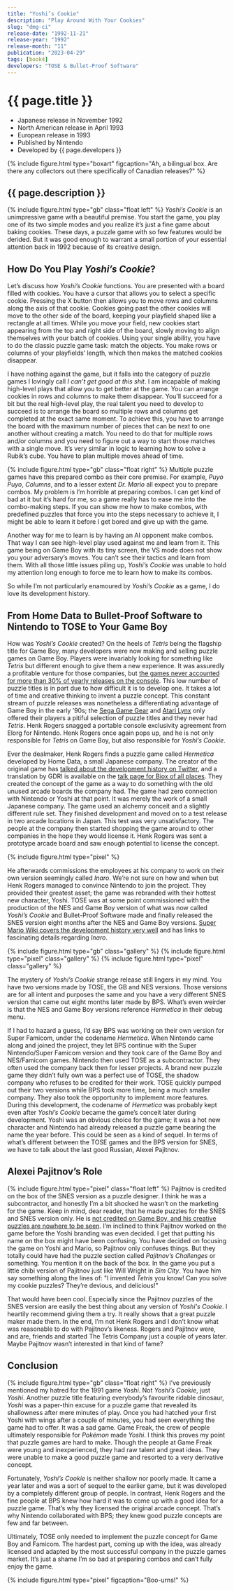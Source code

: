 ```yaml
---
title: "Yoshi’s Cookie"
description: "Play Around With Your Cookies"
slug: "dmg-ci"
release-date: "1992-11-21"
release-year: "1992"
release-month: "11"
publication: "2023-04-29"
tags: [book4]
developers: "TOSE & Bullet-Proof Software"
---
```

# {{ page.title }}

- Japanese release in November 1992
- North American release in April 1993
- European release in 1993
- Published by Nintendo
- Developed by {{ page.developers }}

{% include figure.html type="boxart" figcaption="Ah, a bilingual box. Are there any collectors out there specifically of Canadian releases?" %}

## {{ page.description }}

{% include figure.html type="gb" class="float left" %}
*Yoshi’s Cookie* is an unimpressive game with a beautiful premise. You start the game, you play one of its two simple modes and you realize it’s just a fine game about baking cookies. These days, a puzzle game with so few features would be derided. But it was good enough to warrant a small portion of your essential attention back in 1992 because of its creative design.

## How Do You Play *Yoshi’s Cookie*?

Let’s discuss how *Yoshi’s Cookie* functions. You are presented with a board filled with cookies. You have a cursor that allows you to select a specific cookie. Pressing the X button then allows you to move rows and columns along the axis of that cookie. Cookies going past the other cookies will move to the other side of the board, keeping your playfield shaped like a rectangle at all times. While you move your field, new cookies start appearing from the top and right side of the board, slowly moving to align themselves with your batch of cookies. Using your single ability, you have to do the classic puzzle game task: match the objects. You make rows or columns of your playfields’ length, which then makes the matched cookies disappear.

I have nothing against the game, but it falls into the category of puzzle games I lovingly call *I can’t get good at this shit*. I am incapable of making high-level plays that allow you to get better at the game. You can arrange cookies in rows and columns to make them disappear. You’ll succeed for a bit but the real high-level play, the real talent you need to develop to succeed is to arrange the board so multiple rows and columns get completed at the exact same moment. To achieve this, you have to arrange the board with the maximum number of pieces that can be next to one another without creating a match. You need to do that for multiple rows and/or columns and you need to figure out a way to start those matches with a single move. It’s very similar in logic to learning how to solve a Rubik’s cube. You have to plan multiple moves ahead of time.

{% include figure.html type="gb" class="float right" %}
Multiple puzzle games have this prepared combo as their core premise. For example, *Puyo Puyo*, *Columns*, and to a lesser extent *Dr. Mario* all expect you to prepare combos. My problem is I’m horrible at preparing combos. I can get kind of bad at it but it’s hard for me, so a game really has to ease me into the combo-making steps. If you can show me how to make combos, with predefined puzzles that force you into the steps necessary to achieve it, I might be able to learn it before I get bored and give up with the game.

Another way for me to learn is by having an AI opponent make combos. That way I can see high-level play used against me and learn from it. This game being on Game Boy with its tiny screen, the VS mode does not show you your adversary’s moves. You can’t see their tactics and learn from them. With all those little issues piling up, *Yoshi’s Cookie* was unable to hold my attention long enough to force me to learn how to make its combos.

So while I’m not particularly enamoured by *Yoshi’s Cookie* as a game, I do love its development history.

## From Home Data to Bullet-Proof Software to Nintendo to TOSE to Your Game Boy

How was *Yoshi’s Cookie* created? On the heels of *Tetris* being the flagship title for Game Boy, many developers were now making and selling puzzle games on Game Boy. Players were invariably looking for something like *Tetris* but different enough to give them a new experience. It was assuredly a profitable venture for those companies, but [the games never accounted for more than 30% of yearly releases on the console](https://www.chrismcovell.com/GameBoyDecline.html). This low number of puzzle titles is in part due to how difficult it is to develop one. It takes a lot of time and creative thinking to invent a puzzle concept. This constant stream of puzzle releases was nonetheless a differentiating advantage of Game Boy in the early ’90s; the [Sega Game Gear](https://www.mobygames.com/game/genre:puzzle/platform:game-gear/sort:date/page:1/) and [Atari Lynx](https://www.mobygames.com/game/genre:puzzle/platform:lynx/sort:date/page:1/) only offered their players a pitiful selection of puzzle titles and they never had *Tetris*. Henk Rogers snagged a portable console exclusivity agreement from Elorg for Nintendo. Henk Rogers once again pops up, and he is not only responsible for *Tetris* on Game Boy, but also responsible for *Yoshi’s Cookie*.

Ever the dealmaker, Henk Rogers finds a puzzle game called *Hermetica* developed by Home Data, a small Japanese company. The creator of the original game has [talked about the development history on Twitter](https://twitter.com/gdri/timelines/609352873663705089), and a translation by GDRI is available on the [talk page for Biox of all places](https://gdri.smspower.org/wiki/index.php/Talk:Biox). They created the concept of the game as a way to do something with the old unused arcade boards the company had. The game had zero connection with Nintendo or Yoshi at that point. It was merely the work of a small Japanese company. The game used an alchemy conceit and a slightly different rule set. They finished development and moved on to a test release in two arcade locations in Japan. This test was very unsatisfactory. The people at the company then started shopping the game around to other companies in the hope they would license it. Henk Rogers was sent a prototype arcade board and saw enough potential to license the concept.

{% include figure.html type="pixel" %}

He afterwards commissions the employees at his company to work on their own version seemingly called *Inaro*. We’re not sure on how and when but Henk Rogers managed to convince Nintendo to join the project. They provided their greatest asset; the game was rebranded with their hottest new character, Yoshi. TOSE was at some point commissioned with the production of the NES and Game Boy version of what was now called *Yoshi’s Cookie* and Bullet-Proof Software made and finally released the SNES version eight months after the NES and Game Boy versions. [Super Mario Wiki covers the development history very well](https://www.mariowiki.com/Yoshi’s_Cookie#Development) and has links to fascinating details regarding *Inaro*.

<div class="gallery">
{% include figure.html type="gb" class="gallery" %}
{% include figure.html type="pixel" class="gallery" %}
{% include figure.html type="pixel" class="gallery" %}
</div>

The mystery of *Yoshi’s Cookie* strange release still lingers in my mind. You have two versions made by TOSE, the GB and NES versions. Those versions are for all intent and purposes the same and you have a very different SNES version that came out eight months later made by BPS. What’s even weirder is that the NES and Game Boy versions reference *Hermetica* in their debug menu.

If I had to hazard a guess, I’d say BPS was working on their own version for Super Famicom, under the codename *Hermetica*. When Nintendo came along and joined the project, they let BPS continue with the Super Nintendo/Super Famicom version and they took care of the Game Boy and NES/Famicom games. Nintendo then used TOSE as a subcontractor. They often used the company back then for lesser projects. A brand new puzzle game they didn’t fully own was a perfect use of TOSE, the shadow company who refuses to be credited for their work. TOSE quickly pumped out their two versions while BPS took more time, being a much smaller company. They also took the opportunity to implement more features. During this development, the codename of *Hermetica* was probably kept even after *Yoshi’s Cookie* became the game’s conceit later during development. Yoshi was an obvious choice for the game; it was a hot new character and Nintendo had already released a puzzle game bearing the name the year before. This could be seen as a kind of sequel. In terms of what’s different between the TOSE games and the BPS version for SNES, we have to talk about the last good Russian, Alexei Pajitnov.

## Alexei Pajitnov’s Role

{% include figure.html type="pixel" class="float left" %}
Pajitnov is credited on the box of the SNES version as a puzzle designer. I think he was a subcontractor, and honestly I’m a bit shocked he wasn’t on the marketing for the game. Keep in mind, dear reader, that he made puzzles for the SNES and SNES version only. He is [not credited on Game Boy, and his creative puzzles are nowhere to be seen](https://www.mobygames.com/game/snes/yoshis-cookie/credits). I’m inclined to think Pajitnov worked on the game before the Yoshi branding was even decided. I get that putting his name on the box might have been confusing. You have decided on focusing the game on Yoshi and Mario, so Pajitnov only confuses things. But they totally could have had the puzzle section called *Pajitnov’s Challenges* or something. You mention it on the back of the box. In the game you put a little chibi version of Pajitnov just like Will Wright in *Sim City*. You have him say something along the lines of: "I invented *Tetris* you know! Can you solve my cookie puzzles? They’re devious, and delicious!"

That would have been cool. Especially since the Pajitnov puzzles of the SNES version are easily the best thing about any version of *Yoshi's Cookie*. I heartily recommend giving them a try. It really shows that a great puzzle maker made them. In the end, I’m not Henk Rogers and I don’t know what was reasonable to do with Pajitnov’s likeness. Rogers and Pajitnov were, and are, friends and started The Tetris Company just a couple of years later. Maybe Pajitnov wasn’t interested in that kind of fame?

## Conclusion

{% include figure.html type="gb" class="float right" %}
I’ve previously mentioned my hatred for the 1991 game *Yoshi*. Not *Yoshi’s Cookie*, just *Yoshi*. Another puzzle title featuring everybody’s favourite ridable dinosaur, *Yoshi* was a paper-thin excuse for a puzzle game that revealed its shallowness after mere minutes of play. Once you had hatched your first Yoshi with wings after a couple of minutes, you had seen everything the game had to offer. It was a sad game. Game Freak, the crew of people ultimately responsible for *Pokémon* made *Yoshi*. I think this proves my point that puzzle games are hard to make. Though the people at Game Freak were young and inexperienced, they had raw talent and great ideas. They were unable to make a good puzzle game and resorted to a very derivative concept.

Fortunately, *Yoshi’s Cookie* is neither shallow nor poorly made. It came a year later and was a sort of sequel to the earlier game, but it was developed by a completely different group of people. In contrast, Henk Rogers and the fine people at BPS knew how hard it was to come up with a good idea for a puzzle game. That’s why they licensed the original arcade concept. That’s why Nintendo collaborated with BPS; they knew good puzzle concepts are few and far between.

Ultimately, TOSE only needed to implement the puzzle concept for Game Boy and Famicom. The hardest part, coming up with the idea, was already licensed and adapted by the most successful company in the puzzle games market. It’s just a shame I’m so bad at preparing combos and can’t fully enjoy the game.

{% include figure.html type="pixel" figcaption="Boo-urns!" %}